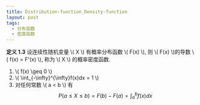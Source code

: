 ```yaml
---
title: Distribution-function_Density-function
layout: post
tags:
  - 分布函数
  - 密度函数
---
```


**定义 1.3** 设连续性随机变量 \\( X \\) 有概率分布函数 \\( F(x) \\), 则 \\( F(x) \\)的导数 \\( f(x) = F'(x) \\), 称为 \\( X \\) 的概率密度函数.

1. \\( f(x) \geq 0 \\)
2. \\( \int_{-\infty}^{\infty}f(x)dx = 1 \\)
3. 对任何常数 \\( a < b \\) 有
$$
P(a \leq X \leq b) = F(b) - F(a) = \int_{a}^{b}f(x)dx
$$

